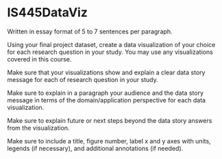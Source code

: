 # IS445DataViz

Written in essay format of 5 to 7 sentences per paragraph.

 

Using your final project dataset, create a data visualization of your choice for each research question in your study.  You may use any visualizations covered in this course.

 

Make sure that your visualizations show and explain a clear data story message for each of research question in your study.


Make sure to explain in a paragraph your audience and the data story message in terms of the domain/application perspective for each data visualization.

 

Make sure to explain future or next steps beyond the data story answers from the visualization.

 

Make sure to include a title, figure number, label x and y axes with units, legends (if necessary), and additional annotations (if needed).

